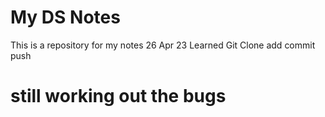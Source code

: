 # My DS Notes
This is a repository for my notes
26 Apr 23 Learned Git Clone add commit push
# still working out the bugs
